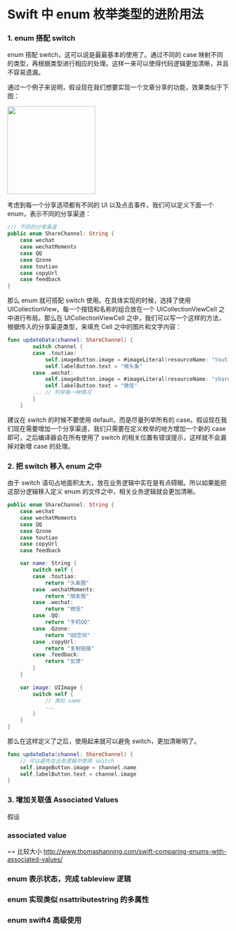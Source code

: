 # Swift 中 enum 枚举类型的进阶用法



### 1. enum 搭配 switch

enum 搭配 switch，这可以说是最最基本的使用了。通过不同的 case 映射不同的类型，再根据类型进行相应的处理。这样一来可以使得代码逻辑更加清晰，并且不容易遗漏。

通过一个例子来说明，假设现在我们想要实现一个文章分享的功能，效果类似于下图：

<img src="https://github.com/RickeyBoy/Rickey-iOS-Notes/blob/master/图片备份/Blog_Swift_Enum/1.png?raw=true" width="200px" />

考虑到每一个分享选项都有不同的 UI 以及点击事件，我们可以定义下面一个 enum，表示不同的分享渠道：

``` swift
/// 不同的分享渠道
public enum ShareChannel: String {
    case wechat
    case wechatMoments
    case QQ
    case Qzone
    case toutiao
    case copyUrl
    case feedback
}
```

那么 enum 就可搭配 switch 使用。在具体实现的时候，选择了使用 UICollectionView，每一个按钮和名称的组合放在一个 UICollectionViewCell 之中进行布局。那么在 UICollectionViewCell 之中，我们可以写一个这样的方法，根据传入的分享渠道类型，来填充 Cell 之中的图片和文字内容：

``` swift
func updateData(channel: ShareChannel) {
        switch channel {
        case .toutiao:
            self.imageButton.image = #imageLiteral(resourceName: "toutiao_allshare_icon")
            self.labelButton.text = "微头条"
        case .wechat:
            self.imageButton.image = #imageLiteral(resourceName: "share_wechat_white")
            self.labelButton.text = "微信"
        ... // 列举每一种情况
        }
    }
```

建议在 switch 的时候不要使用 default，而是尽量列举所有的 case。假设现在我们现在需要增加一个分享渠道，我们只需要在定义枚举的地方增加一个新的 case 即可，之后编译器会在所有使用了 switch 的相关位置有错误提示，这样就不会漏掉对新增 case 的处理。



### 2. 把 switch 移入 enum 之中

由于 switch 语句占地面积太大，放在业务逻辑中实在是有点碍眼。所以如果能把这部分逻辑移入定义 enum 的文件之中，相关业务逻辑就会更加清晰。

```swift
public enum ShareChannel: String {
    case wechat
    case wechatMoments
    case QQ
    case Qzone
    case toutiao
    case copyUrl
    case feedback

    var name: String {
        switch self {
        case .toutiao:
            return "头条圈"
        case .wechatMoments:
            return "朋友圈"
        case .wechat:
            return "微信"
        case .QQ:
            return "手机QQ"
        case .Qzone:
            return "QQ空间"
        case .copyUrl:
            return "复制链接"
        case .feedback:
            return "反馈"
        }
    }
    
    var image: UIImage {
        switch self {
            // 类似 name
            ...
        }
    }
}
```

那么在这样定义了之后，使用起来就可以避免 switch，更加清晰明了。

``` swift
func updateData(channel: ShareChannel) {
    // 可以避免在业务逻辑中使用 switch
    self.imageButton.image = channel.name
    self.labelButton.text = channel.image
}
```



### 3. 增加关联值 Associated Values

假设



### associated value

== 比较大小 http://www.thomashanning.com/swift-comparing-enums-with-associated-values/



### enum 表示状态，完成 tableview 逻辑



### enum 实现类似 nsattributestring 的多属性



### enum swift4 高级使用
